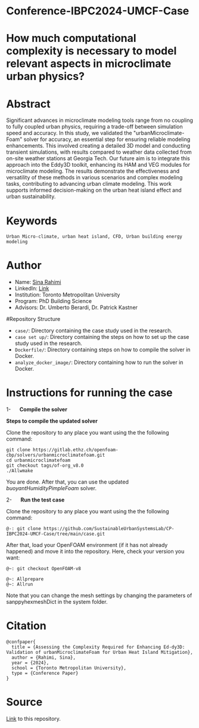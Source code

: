 # Conference-IBPC2024-UMCF-Case



# How much computational complexity is necessary to model relevant aspects in microclimate urban physics?


# Abstract

Significant advances in microclimate modeling tools range from no coupling to fully coupled urban physics, requiring a trade-off between simulation speed and accuracy. In this study, we validated the "urbanMicroclimate-Foam" solver for accuracy, an essential step for ensuring reliable modeling enhancements. This involved creating a detailed 3D model and conducting transient simulations, with results compared to weather data collected from on-site weather stations at Georgia Tech. Our future aim is to integrate this approach into the Eddy3D toolkit, enhancing its HAM and VEG modules for microclimate modeling. The results demonstrate the effectiveness and versatility of these methods in various scenarios and complex modeling tasks, contributing to advancing urban climate modeling. This work supports informed decision-making on the urban heat island effect and urban sustainability.

# Keywords

```Urban Micro-climate, urban heat island, CFD, Urban building energy modeling```

# Author

- Name: [Sina Rahimi](mailto:sina.rahimi@torontomu.ca)
- LinkedIn: [Link](https://www.linkedin.com/in/sinarahimi2020/)
- Institution: Toronto Metropolitan University
- Program: PhD Building Science
- Advisors: Dr. Umberto Berardi, Dr. Patrick Kastner

#Repository Structure

- ```case/```: Directory containing the case study used in the research.
- ```case set up/```: Directory containing the steps on how to set up the case study used in the research.
- ```Dockerfile/```: Directory containing steps on how to compile the solver in Docker.
- ```analyze_docker_image/```: Directory containing how to run the solver in Docker.

# Instructions for running the case


1-      **Compile the solver**

**Steps to compile the updated solver**

Clone the repository to any place you want using the
the following command:

```console
git clone https://gitlab.ethz.ch/openfoam-cbp/solvers/urbanmicroclimatefoam.git
cd urbanmicroclimatefoam
git checkout tags/of-org_v8.0
./Allwmake

```

You are done. After that, you can use the updated *buoyantHumidityPimpleFoam* solver.

2-      **Run the test case**

Clone the repository to any place you want using the
the following command:

```console
@-: git clone https://github.com/SustainableUrbanSystemsLab/CP-IBPC2024-UMCF-Case/tree/main/case.git
```

After that, load your OpenFOAM environment (if it has not already happened) and move it into the repository. Here, check your version you want:

```console
@~: git checkout OpenFOAM-v8  
```
```console
@~: Allprepare
@~: Allrun
```

Note that you can change the mesh settings by changing the parameters of sanppyhexmeshDict in the system folder.

# Citation

```console
@confpaper{
  title = {Assessing the Complexity Required for Enhancing Ed-dy3D: Validation of urbanMicroclimateFoam for Urban Heat Island Mitigation},
  author = {Rahimi, Sina},
  year = {2024},
  school = {Toronto Metropolitan University},
  type = {Conference Paper}
}
```
# Source

[Link](https://github.com/SustainableUrbanSystemsLab/CP-IBPC2024-UMCF-Case/tree/main) to this repository.
